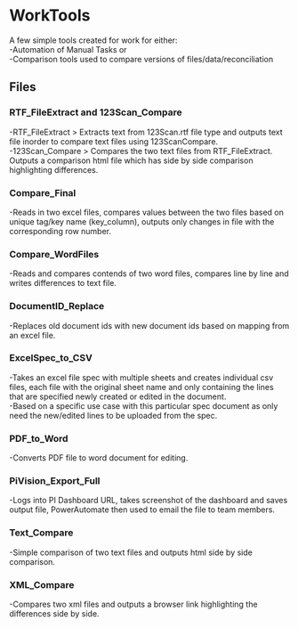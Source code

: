 # WorkTools

A few simple tools created for work for either: <br>
-Automation of Manual Tasks or <br>
-Comparison tools used to compare versions of files/data/reconciliation <br>

## Files

### RTF_FileExtract and 123Scan_Compare
-RTF_FileExtract > Extracts text from 123Scan.rtf file type and outputs text file inorder to compare text files using 123ScanCompare. <br>
-123Scan_Compare > Compares the two text files from RTF_FileExtract. Outputs a comparison html file which has side by side comparison highlighting differences.

### Compare_Final
-Reads in two excel files, compares values between the two files based on unique tag/key name (key_column), outputs only changes in file with the corresponding row number.

### Compare_WordFiles
-Reads and compares contends of two word files, compares line by line and writes differences to text file.

### DocumentID_Replace
-Replaces old document ids with new document ids based on mapping from an excel file.

### ExcelSpec_to_CSV
-Takes an excel file spec with multiple sheets and creates individual csv files, each file with the original sheet name and only containing the lines that are specified newly created or edited in the document. <br>
-Based on a specific use case with this particular spec document as only need the new/edited lines to be uploaded from the spec.

### PDF_to_Word
-Converts PDF file to word document for editing.

### PiVision_Export_Full
-Logs into PI Dashboard URL, takes screenshot of the dashboard and saves output file, PowerAutomate then used to email the file to team members.

### Text_Compare
-Simple comparison of two text files and outputs html side by side comparison.

### XML_Compare
-Compares two xml files and outputs a browser link highlighting the differences side by side.

